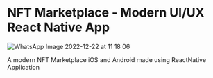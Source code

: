 # NFT Marketplace - Modern UI/UX React Native App

![WhatsApp Image 2022-12-22 at 11 18 06](https://user-images.githubusercontent.com/89355345/209066158-53a5572b-a15a-4889-8701-55ef5767e5f4.jpeg)


A modern NFT Marketplace iOS and Android made using ReactNative Application 
